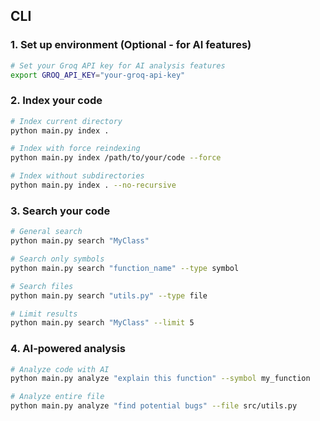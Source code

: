 ## CLI 

### 1. Set up environment (Optional - for AI features)

```bash
# Set your Groq API key for AI analysis features
export GROQ_API_KEY="your-groq-api-key"
```

### 2. Index your code

```bash
# Index current directory
python main.py index .

# Index with force reindexing
python main.py index /path/to/your/code --force

# Index without subdirectories
python main.py index . --no-recursive
```

### 3. Search your code

```bash
# General search
python main.py search "MyClass"

# Search only symbols
python main.py search "function_name" --type symbol

# Search files
python main.py search "utils.py" --type file

# Limit results
python main.py search "MyClass" --limit 5
```

### 4. AI-powered analysis

```bash
# Analyze code with AI
python main.py analyze "explain this function" --symbol my_function

# Analyze entire file
python main.py analyze "find potential bugs" --file src/utils.py
```